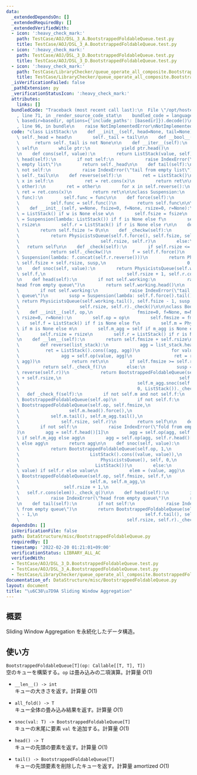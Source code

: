 ```yaml
---
data:
  _extendedDependsOn: []
  _extendedRequiredBy: []
  _extendedVerifiedWith:
  - icon: ':heavy_check_mark:'
    path: TestCase/AOJ/DSL_3_A.BootstrappedFoldableQueue.test.py
    title: TestCase/AOJ/DSL_3_A.BootstrappedFoldableQueue.test.py
  - icon: ':heavy_check_mark:'
    path: TestCase/AOJ/DSL_3_D.BootstrappedFoldableQueue.test.py
    title: TestCase/AOJ/DSL_3_D.BootstrappedFoldableQueue.test.py
  - icon: ':heavy_check_mark:'
    path: TestCase/LibraryChecker/queue_operate_all_composite.BootstrappedFoldableQueue.test.py
    title: TestCase/LibraryChecker/queue_operate_all_composite.BootstrappedFoldableQueue.test.py
  _isVerificationFailed: false
  _pathExtension: py
  _verificationStatusIcon: ':heavy_check_mark:'
  attributes:
    links: []
  bundledCode: "Traceback (most recent call last):\n  File \"/opt/hostedtoolcache/Python/3.10.6/x64/lib/python3.10/site-packages/onlinejudge_verify/documentation/build.py\"\
    , line 71, in _render_source_code_stat\n    bundled_code = language.bundle(stat.path,\
    \ basedir=basedir, options={'include_paths': [basedir]}).decode()\n  File \"/opt/hostedtoolcache/Python/3.10.6/x64/lib/python3.10/site-packages/onlinejudge_verify/languages/python.py\"\
    , line 96, in bundle\n    raise NotImplementedError\nNotImplementedError\n"
  code: "class ListStack:\n    def __init__(self, head=None, tail=None):\n       \
    \ self._head = head\n        self._tail = tail\n\n    def __bool__(self):\n  \
    \      return self._tail is not None\n\n    def __iter__(self):\n        ptr =\
    \ self\n        while ptr:\n            yield ptr.head()\n            ptr = ptr.tail()\n\
    \n    def cons(self, value):\n        return ListStack(value, self)\n\n    def\
    \ head(self):\n        if not self:\n            raise IndexError(\"head from\
    \ empty list\")\n        return self._head\n\n    def tail(self):\n        if\
    \ not self:\n            raise IndexError(\"tail from empty list\")\n        return\
    \ self._tail\n\n    def reverse(self):\n        ret = ListStack()\n        for\
    \ x in self:\n            ret = ret.cons(x)\n        return ret\n\n    def concat(self,\
    \ other):\n        ret = other\n        for x in self.reverse():\n           \
    \ ret = ret.cons(x)\n        return ret\n\n\nclass Suspension:\n    def __init__(self,\
    \ func):\n        self.func = func\n\n    def force(self):\n        if callable(self.func):\n\
    \            self.func = self.func()\n        return self.func\n\n\nclass PhysicistsQueue:\n\
    \    def __init__(self, w=None, fsize=0, f=None, rsize=0, r=None):\n        self.working\
    \ = ListStack() if w is None else w\n        self.fsize = fsize\n        self.f\
    \ = Suspension(lambda: ListStack()) if f is None else f\n        self.rsize =\
    \ rsize\n        self.r = ListStack() if r is None else r\n\n    def __bool__(self):\n\
    \        return self.fsize != 0\n\n    def _checkw(self):\n        if not self.working:\n\
    \            return PhysicistsQueue(self.f.force(), self.fsize, self.f,\n    \
    \                               self.rsize, self.r)\n        else:\n         \
    \   return self\n\n    def _check(self):\n        if self.rsize <= self.fsize:\n\
    \            return self._checkw()\n        f = self.f.force()\n        susp =\
    \ Suspension(lambda: f.concat(self.r.reverse()))\n        return PhysicistsQueue(f,\
    \ self.fsize + self.rsize, susp,\n                               0, ListStack())._checkw()\n\
    \n    def snoc(self, value):\n        return PhysicistsQueue(self.working, self.fsize,\
    \ self.f,\n                               self.rsize + 1, self.r.cons(value))._check()\n\
    \n    def head(self):\n        if not self.working:\n            raise IndexError(\"\
    head from empty queue\")\n        return self.working.head()\n\n    def tail(self):\n\
    \        if not self.working:\n            raise IndexError(\"tail from empty\
    \ queue\")\n        susp = Suspension(lambda: self.f.force().tail())\n       \
    \ return PhysicistsQueue(self.working.tail(), self.fsize - 1, susp,\n        \
    \                       self.rsize, self.r)._check()\n\n\nclass BootstrappedFoldableQueue:\n\
    \    def __init__(self, op,\n                 fmsize=0, f=None, m=None, m_agg=None,\
    \ rsize=0, r=None):\n        self.op = op\n        self.fmsize = fmsize\n    \
    \    self.f = ListStack() if f is None else f\n        self.m = PhysicistsQueue()\
    \ if m is None else m\n        self.m_agg = self if m_agg is None else m_agg\n\
    \        self.rsize = rsize\n        self.r = ListStack() if r is None else r\n\
    \n    def __len__(self):\n        return self.fmsize + self.rsize\n\n    def _check_q(self):\n\
    \        def reverse(list_stack):\n            agg = list_stack.head()[0]\n  \
    \          ret = ListStack().cons((agg, agg))\n            for value, _ in list_stack.tail():\n\
    \                agg = self.op(value, agg)\n                ret = ret.cons((value,\
    \ agg))\n            return ret\n\n        if self.fmsize >= self.rsize:\n   \
    \         return self._check_f()\n        else:\n            susp = Suspension(lambda:\
    \ reverse(self.r))\n            return BootstrappedFoldableQueue(self.op, self.fmsize\
    \ + self.rsize,\n                                             self.f, self.m.snoc(susp),\n\
    \                                             self.m_agg.snoc(self.r.head()[1]),\n\
    \                                             0, ListStack())._check_f()\n\n \
    \   def _check_f(self):\n        if not self.m and not self.f:\n            return\
    \ BootstrappedFoldableQueue(self.op)\n        if not self.f:\n            return\
    \ BootstrappedFoldableQueue(self.op, self.fmsize,\n                          \
    \                   self.m.head().force(),\n                                 \
    \            self.m.tail(), self.m_agg.tail(),\n                             \
    \                self.rsize, self.r)\n        return self\n\n    def all_fold(self):\n\
    \        if not self:\n            raise IndexError(\"fold from empty queue\"\
    )\n        agg = self.f.head()[1]\n        agg = self.op(agg, self.m_agg.all_fold())\
    \ if self.m_agg else agg\n        agg = self.op(agg, self.r.head()[1]) if self.r\
    \ else agg\n        return agg\n\n    def snoc(self, value):\n        if not self:\n\
    \            return BootstrappedFoldableQueue(self.op, 1,\n                  \
    \                           ListStack().cons((value, value)),\n              \
    \                               PhysicistsQueue(), self, 0,\n                \
    \                             ListStack())\n        else:\n            agg = self.op(self.r.head()[1],\
    \ value) if self.r else value\n            elem = (value, agg)\n            return\
    \ BootstrappedFoldableQueue(self.op, self.fmsize, self.f,\n                  \
    \                           self.m, self.m_agg,\n                            \
    \                 self.rsize + 1,\n                                          \
    \   self.r.cons(elem))._check_q()\n\n    def head(self):\n        if not self:\n\
    \            raise IndexError(\"head from empty queue\")\n        return self.f.head()[0]\n\
    \n    def tail(self):\n        if not self:\n            raise IndexError(\"tail\
    \ from empty queue\")\n        return BootstrappedFoldableQueue(self.op, self.fmsize\
    \ - 1,\n                                         self.f.tail(), self.m, self.m_agg,\n\
    \                                         self.rsize, self.r)._check_q()\n"
  dependsOn: []
  isVerificationFile: false
  path: DataStructure/misc/BootstrappedFoldableQueue.py
  requiredBy: []
  timestamp: '2022-02-20 01:21:01+09:00'
  verificationStatus: LIBRARY_ALL_AC
  verifiedWith:
  - TestCase/AOJ/DSL_3_D.BootstrappedFoldableQueue.test.py
  - TestCase/AOJ/DSL_3_A.BootstrappedFoldableQueue.test.py
  - TestCase/LibraryChecker/queue_operate_all_composite.BootstrappedFoldableQueue.test.py
documentation_of: DataStructure/misc/BootstrappedFoldableQueue.py
layout: document
title: "\u6C38\u7D9A Sliding Window Aggregation"
---
```


## 概要
Sliding Window Aggregation を永続化したデータ構造。

## 使い方
`BootstrappedFoldableQueue[T](op: Callable[[T, T], T])`  
空のキューを構築する。`op` は畳み込みの二項演算。計算量 $O(1)$

- `__len__() -> int`  
キューの大きさを返す。計算量 $O(1)$

- `all_fold() -> T`  
キュー全体の畳み込み結果を返す。計算量 $O(1)$

- `snoc(val: T) -> BootstrappedFoldableQueue[T]`  
キューの末尾に要素 `val` を追加する。計算量 $O(1)$

- `head() -> T`  
キューの先頭の要素を返す。計算量 $O(1)$

- `tail() -> BootstrappedFoldableQueue[T]`  
キューの先頭要素を削除したキューを返す。計算量 $\mathrm{amortized}\ O(1)$
